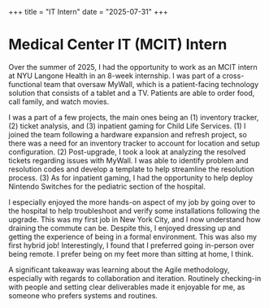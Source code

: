 +++
title = "IT Intern"
date = "2025-07-31"
+++

# Medical Center IT (MCIT) Intern

Over the summer of 2025, I had the opportunity to work as an MCIT intern at NYU Langone Health in an 8-week internship. I was part of a cross-functional team that oversaw MyWall, which is a patient-facing technology solution that consists of a tablet and a TV. Patients are able to order food, call family, and watch movies.

I was a part of a few projects, the main ones being an (1) inventory tracker, (2) ticket analysis, and (3) inpatient gaming for Child Life Services. (1) I joined the team following a hardware expansion and refresh project, so there was a need for an inventory tracker to account for location and setup configuration. (2) Post-upgrade, I took a look at analyzing the resolved tickets regarding issues with MyWall. I was able to identify problem and resolution codes and develop a template to help streamline the resolution process. (3) As for inpatient gaming, I had the opportunity to help deploy Nintendo Switches for the pediatric section of the hospital.

I especially enjoyed the more hands-on aspect of my job by going over to the hospital to help troubleshoot and verify some installations following the upgrade. This was my first job in New York City, and I now understand how draining the commute can be. Despite this, I enjoyed dressing up and getting the experience of being in a formal environment. This was also my first hybrid job! Interestingly, I found that I preferred going in-person over being remote. I prefer being on my feet more than sitting at home, I think.

A significant takeaway was learning about the Agile methodology, especially with regards to collaboration and iteration. Routinely checking-in with people and setting clear deliverables made it enjoyable for me, as someone who prefers systems and routines.